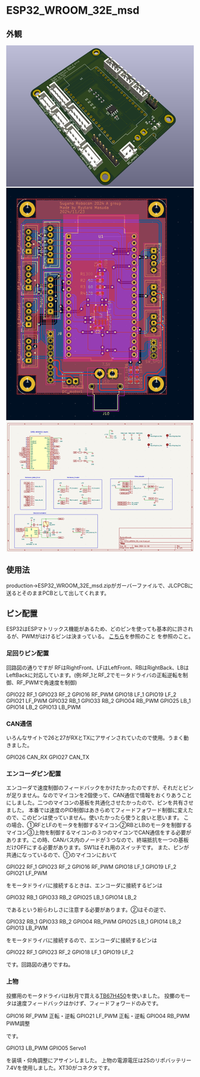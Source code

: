 # ESP32_WROOM_32E_msd
## 外観
![3Dviewr](https://github.com/Sugano-robocon-2024-A-group/ESP32_WROOM32E_PCB_mr/blob/main/pictures/3Dviewer.png)
![PCBViwer](https://github.com/Sugano-robocon-2024-A-group/ESP32_WROOM32E_PCB_mr/blob/main/pictures/PCB_editor.png)
![回路図](https://github.com/Sugano-robocon-2024-A-group/ESP32_WROOM32E_PCB_mr/blob/main/pictures/%E5%9B%9E%E8%B7%AF%E5%9B%B3_editor.png)
## 使用法
production→ESP32_WROOM_32E_msd.zipがガーバーファイルで、JLCPCBに送るとそのままPCBとして出してくれます。
## ピン配置
ESP32はESPマトリックス機能があるため、どのピンを使っても基本的に許されるが、PWMがはけるピンは決まっている。
[こちら](https://docs.sunfounder.com/projects/umsk/ja/latest/07_appendix/esp32_wroom_32e.html)を参照のこと
を参照のこと。
### 足回りピン配置
回路図の通りですが
RFはRightFront、LFはLeftFront、RBはRightBack、LBはLeftBackに対応しています。(例:RF_1とRF_2でモータドライバの正転逆転を制御、RF_PWMで角速度を制御)

GPIO22 RF_1
GPIO23 RF_2
GPIO16 RF_PWM
GPIO18 LF_1
GPIO19 LF_2
GPIO21 LF_PWM
GPIO32 RB_1
GPIO33 RB_2
GPIO04 RB_PWM
GPIO25 LB_1
GPIO14 LB_2
GPIO13 LB_PWM

### CAN通信
いろんなサイトで26と27がRXとTXにアサインされていたので使用。うまく動きました。

GPIO26 CAN_RX
GPIO27 CAN_TX

### エンコーダピン配置
エンコーダで速度制御のフィードバックをかけたかったのですが、それだとピンが足りません。なのでマイコンを2個使って、CAN通信で情報をおくりあうことにしました。二つのマイコンの基板を共通化させたかったので、ピンを共有させました。
本番では速度のPID制御はあきらめてフィードフォワード制御に変えたので、このピンは使っていません。使いたかったら使うと良いと思います。
この場合、①RFとLFのモータを制御するマイコン②RBとLBのモータを制御するマイコン③上物を制御するマイコンの３つのマイコンでCAN通信をする必要があります。この時、CANバス内のノードが３つなので、終端抵抗を一つの基板だけOFFにする必要があります。SW1はそれ用のスイッチです。
また、ピンが共通になっているので、①のマイコンにおいて

GPIO22 RF_1
GPIO23 RF_2
GPIO16 RF_PWM
GPIO18 LF_1
GPIO19 LF_2
GPIO21 LF_PWM

をモータドライバに接続するときは、エンコーダに接続するピンは

GPIO32 RB_1
GPIO33 RB_2
GPIO25 LB_1
GPIO14 LB_2

であるという紛らわしさに注意する必要があります。②はその逆で、

GPIO32 RB_1
GPIO33 RB_2
GPIO04 RB_PWM
GPIO25 LB_1
GPIO14 LB_2
GPIO13 LB_PWM

をモータドライバに接続するので、エンコーダに接続するピンは

GPIO22 RF_1
GPIO23 RF_2
GPIO18 LF_1
GPIO19 LF_2

です。回路図の通りですね。
### 上物
投擲用のモータドライバは秋月で買える[TB67H450](https://akizukidenshi.com/catalog/g/g114753/)を使いました。
投擲のモータは速度フィードバックはかけず、フィードフォワードのみです。

GPIO16 RF_PWM 正転・逆転
GPIO21 LF_PWM 正転・逆転
GPIO04 RB_PWM PWM調整

です。

GPIO13 LB_PWM
GPIO05 Servo1

を装填・仰角調整にアサインしました。
上物の電源電圧は2Sのリポバッテリー7.4Vを使用しました。XT30がコネクタです。





